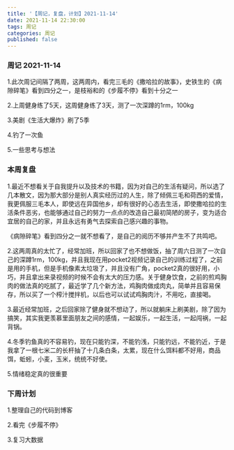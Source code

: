 ```yaml
---
title: '【周记，复盘，计划】2021-11-14'
date: 2021-11-14 22:30:00
tags: 周记
categories: 周记
published: false
---
```




### 周记 2021-11-14

1.此次周记间隔了两周，这两周内，看完三毛的《撒哈拉的故事》，史铁生的《病隙碎笔》看到四分之一，是枝裕和的《步履不停》看到十分之一

2.上周健身练了5天，这周健身练了3天，测了一次深蹲的1rm，100kg

3.美剧《生活大爆炸》刷了5季

4.钓了一次鱼

5.一些思考与想法

### 本周复盘

1.最近不想看关于自我提升以及技术的书籍，因为对自己的生活有疑问，所以选了几本散文，因为那大部分是别人真实经历过的人生，除了倾佩三毛和荷西的爱情，我更佩服三毛本人，即使远在异国他乡，却有很好的心态去生活，即使撒哈拉的生活条件恶劣，也能够通过自己的努力一点点的改造自己最初简陋的房子，变为适合宜居的自己的家，并且永远有勇气去探索自己感兴趣的事物。

《病隙碎笔》看到四分之一就不想看了，是自己的阅历不够并产生不了共鸣吧。

2.这两周真的太忙了，经常加班，所以回家了也不想做饭，抽了周六日测了一次自己的深蹲1rm，100kg，并且我现在用pocket2视频记录自己的训练过程了，之前是用的手机，但是手机像素太垃圾了，并且没有广角，pocket2真的很好用，小巧，并且拿出来录视频的时候不会有太大的压力感。关于健身饮食，之前的煎鸡胸肉的做法真的吃腻了，最近学了几个新方法，鸡胸肉做成肉丸，简单并且容易保存，所以买了一个榨汁搅拌机，以后也可以试试鸡胸肉汁，不用吃，直接喝。

3.最近经常加班，之后回家除了健身就不想动了，所以就躺床上刷美剧，除了因为搞笑，其实我更羡慕里面朋友之间的感情，一起娱乐，一起生活，一起闯祸，一起背锅。

4.冬季钓鱼真的不容易钓，现在只能钓深，不能钓浅，只能钓远，不能钓近，于是我拿了一根七米二的长杆抽了十几条白条，太累，现在什么饵料都不好用，商品饵，蚯蚓，小麦，玉米，统统不好使。

5.情绪稳定真的很重要

### 下周计划

1.整理自己的代码到博客

2.看完《步履不停》

3.复习大数据